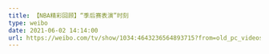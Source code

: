 ```yaml
---
title: 【NBA精彩回顾】“季后赛表演”时刻
type: weibo
date: 2021-06-02 14:14:00
url: https://weibo.com/tv/show/1034:4643236564893715?from=old_pc_videoshow
---
```


<!-- more -->